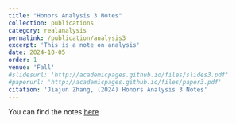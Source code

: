 ```yaml
---
title: "Honors Analysis 3 Notes"
collection: publications
category: realanalysis
permalink: /publication/analysis3
excerpt: 'This is a note on analysis'
date: 2024-10-05
order: 1
venue: 'Fall'
#slidesurl: 'http://academicpages.github.io/files/slides3.pdf'
#paperurl: 'http://academicpages.github.io/files/paper3.pdf'
citation: 'Jiajun Zhang, (2024) Honors Analysis 3 Notes'
---
```


You can find the notes [here](/files/Analysis3.pdf)
